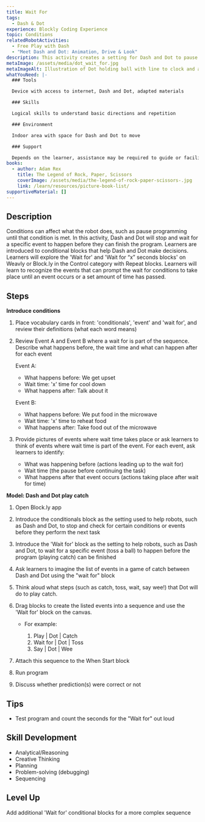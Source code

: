 ```yaml
---
title: Wait For
tags:
  - Dash & Dot
experience: Blockly Coding Experience
topic: Conditions
relatedRobotActivities:
  - Free Play with Dash
  - "Meet Dash and Dot: Animation, Drive & Look"
description: This activity creates a setting for Dash and Dot to pause.
metaImage: /assets/media/dot_wait_for.jpg
metaImageAlt: Illustration of Dot holding ball with line to clock and arrow to net
whatYouNeed: |-
  ### Tools

  Device with access to internet, Dash and Dot, adapted materials

  ### Skills

  Logical skills to understand basic directions and repetition

  ### Environment

  Indoor area with space for Dash and Dot to move

  ### Support

  Depends on the learner, assistance may be required to guide or facilitate
books:
  - author: Adam Rex
    title: The Legend of Rock, Paper, Scissors
    coverImage: /assets/media/the-legend-of-rock-paper-scissors-.jpg
    link: /learn/resources/picture-book-list/
supportiveMaterial: []
---
```

## Description

Conditions can affect what the robot does, such as pause programming until that condition is met. In this activity, Dash and Dot will stop and wait for a specific event to happen before they can finish the program. Learners are introduced to conditional blocks that help Dash and Dot make decisions.  Learners will explore the 'Wait for' and 'Wait for “x” seconds blocks' on Weavly or Block.ly in the Control category with Repeat blocks. Learners will learn to recognize the events that can prompt the wait for conditions to take place until an event occurs or a set amount of time has passed.

## Steps

**Introduce conditions**

1. Place vocabulary cards in front: 'conditionals', 'event' and 'wait for', and review their definitions (what each word means)
2. Review Event A and Event B where a wait for is part of the sequence. Describe what happens before, the wait time and what can happen after for each event

   Event A: 

   * What happens before: We get upset
   * Wait time: 'x' time for cool down
   * What happens after: Talk about it 

   Event B: 

   * What happens before: We put food in the microwave
   * Wait time: 'x' time to reheat food
   * What happens after: Take food out of the microwave
3. Provide pictures of events where wait time takes place or ask learners to think of events where wait time is part of the event. For each event, ask learners to identify:

   * What was happening before (actions leading up to the wait for)
   * Wait time (the pause before continuing the task)
   * What happens after that event occurs (actions taking place after wait for time)

**Model: Dash and Dot play catch** 

1. Open Block.ly app 
2. Introduce the conditionals block as the setting used to help robots, such as Dash and Dot, to stop and check for certain conditions or events before they perform the next task
3. Introduce the 'Wait for' block as the setting to help robots, such as Dash and Dot, to wait for a specific event (toss a ball) to happen before the program (playing catch) can be finished
4. Ask learners to imagine the list of events in a game of catch between Dash and Dot using the "wait for" block
5. Think aloud what steps (such as catch, toss, wait, say wee!) that Dot will do to play catch. 
6. Drag blocks to create the listed events into a sequence and use the 'Wait for' block on the canvas.

   * For example: 

     1. Play | Dot | Catch
     2. Wait for | Dot | Toss
     3. Say | Dot | Wee
7. Attach this sequence to the When Start block
8. Run program
9. Discuss whether prediction(s) were correct or not

## Tips

* Test program and count the seconds for the "Wait for" out loud

## Skill Development

* Analytical/Reasoning 
* Creative Thinking 
* Planning
* Problem-solving (debugging)
* Sequencing

## Level Up

Add additional 'Wait for' conditional blocks for a more complex sequence